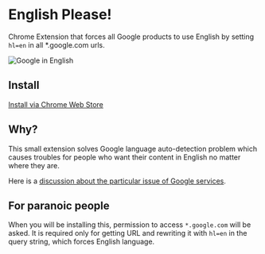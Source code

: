 English Please!
===============

Chrome Extension that forces all Google products to use English by setting `hl=en` in all *.google.com urls.

![Google in English](https://lh6.googleusercontent.com/mnF-r0wYVSHeGO5a9G7hqNpjBj_aTwtRqlqveejO0AAoX3r4L4I9w6mzI-_2w-1hq5fuBnDPsA=s640-h400-e365-rw)

Install
-------
[Install via Chrome Web Store](https://chrome.google.com/webstore/detail/english-please/lkhoknaphajfjdcpnllakeglfpbbimhp)

Why?
----

This small extension solves Google language auto-detection problem which causes troubles for people who want their content in English no matter where they are.

Here is a [discussion about the particular issue of Google services](http://productforums.google.com/forum/?hl=en#!msg/chrome/NFQGOS4kM3k/8H7twZQLnTkJ).

For paranoic people
-------------------

When you will be installing this, permission to access `*.google.com` will be asked. It is required only for getting URL and rewriting it with `hl=en` in the query string, which forces English language.

